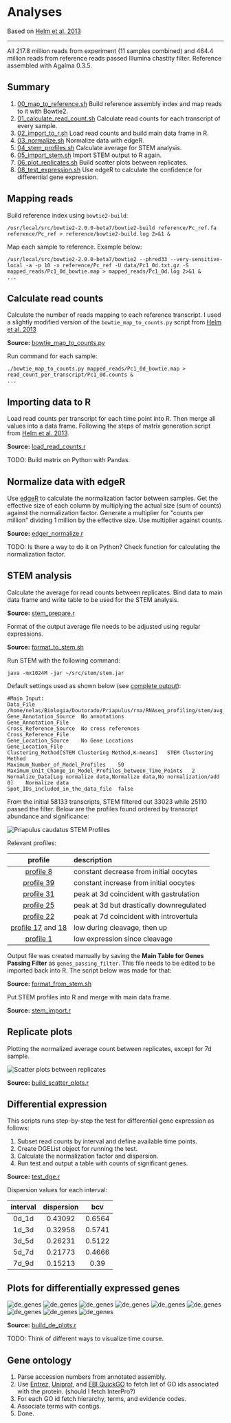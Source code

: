 Analyses
========

Based on [Helm et al. 2013](http://www.biomedcentral.com/1471-2164/14/266)

---

All 217.8 million reads from experiment (11 samples combined) and 464.4 million
reads from reference reads passed Illumina chastity filter. Reference assembled
with Agalma 0.3.5.


Summary
-------

1. [00_map_to_reference.sh](00_map_to_ref.sh) Build reference assembly index
and map reads to it with Bowtie2.
2. [01_calculate_read_count.sh](01_calculate_read_count.sh) Calculate read
counts for each transcript of every sample.
3. [02_import_to_r.sh](02_import_to_r.sh) Load read counts and build main data
frame in R.
4. [03_normalize.sh](03_normalize.sh) Normalize data with edgeR.
5. [04_stem_profiles.sh](04_stem_profiles.sh) Calculate average for STEM
analysis.
6. [05_import_stem.sh](05_import_stem.sh) Import STEM output to R again.
7. [06_plot_replicates.sh](06_plot_replicates.sh) Build scatter plots between
replicates.
8. [08_test_expression.sh](07_test_expression.sh) Use edgeR to calculate the
confidence for differential gene expression.

Mapping reads
-------------

Build reference index using `bowtie2-build`:

    /usr/local/src/bowtie2-2.0.0-beta7/bowtie2-build reference/Pc_ref.fa reference/Pc_ref > reference/bowtie2-build.log 2>&1 &

Map each sample to reference. Example below:

    /usr/local/src/bowtie2-2.0.0-beta7/bowtie2 --phred33 --very-sensitive-local -a -p 10 -x reference/Pc_ref -U data/Pc1_0d.txt.gz -S mapped_reads/Pc1_0d_bowtie.map > mapped_reads/Pc1_0d.log 2>&1 &
    ...

Calculate read counts
---------------------

Calculate the number of reads mapping to each reference transcript. I used a
slightly modified version of the `bowtie_map_to_counts.py` script from [Helm et
al. 2013][Helm2013_bowtie]

**Source:** [bowtie_map_to_counts.py](bowtie_map_to_counts.py)

Run command for each sample:

    ./bowtie_map_to_counts.py mapped_reads/Pc1_0d_bowtie.map > read_count_per_transcript/Pc1_0d.counts &
    ...

[Helm2013_bowtie]: http://www.biomedcentral.com/content/supplementary/1471-2164-14-266-s8.py

Importing data to R
-------------------

Load read counts per transcript for each time point into R. Then merge all
values into a data frame. Following the steps of matrix generation script from [Helm et al.
2013][Helm2013_load].

**Source:** [load_read_counts.r](load_read_counts.r)

[Helm2013_load]: http://www.biomedcentral.com/content/supplementary/1471-2164-14-266-s9.r

TODO: Build matrix on Python with Pandas.

Normalize data with edgeR
-------------------------

Use [edgeR][edgeR_url] to calculate the normalization factor between samples.
Get the effective size of each column by multiplying the actual size (sum of
counts) against the normalization factor. Generate a multiplier for "counts per
million" dividing 1 million by the effective size. Use multiplier against counts.

**Source:** [edger_normalize.r](edger_normalize.r)

[edgeR_url]: http://www.bioconductor.org/packages/release/bioc/html/edgeR.html

TODO: Is there a way to do it on Python? Check function for calculating the
normalization factor.

STEM analysis
-------------

Calculate the average for read counts between replicates. Bind data to main
data frame and write table to be used for the STEM analysis.

**Source:** [stem_prepare.r](stem_prepare.r)

Format of the output average file needs to be adjusted using regular expressions.

**Source:** [format_to_stem.sh](format_to_stem.sh)

Run STEM with the following command:

    java -mx1024M -jar ~/src/stem/stem.jar

Default settings used as shown below (see [complete output](stem/stem_output)):

    #Main Input:
    Data_File   /home/nelas/Biologia/Doutorado/Priapulus/rna/RNAseq_profiling/stem/avg_stem_input
    Gene_Annotation_Source  No annotations
    Gene_Annotation_File
    Cross_Reference_Source  No cross references
    Cross_Reference_File
    Gene_Location_Source    No Gene Locations
    Gene_Location_File
    Clustering_Method[STEM Clustering Method,K-means]   STEM Clustering Method
    Maximum_Number_of_Model_Profiles    50
    Maximum_Unit_Change_in_Model_Profiles_between_Time_Points   2
    Normalize_Data[Log normalize data,Normalize data,No normalization/add 0]    Normalize data
    Spot_IDs_included_in_the_data_file  false

From the initial 58133 transcripts, STEM filtered out 33023 while 25110 passed
the filter. Below are the profiles found ordered by transcript abundance and
significance:

![Priapulus caudatus STEM Profiles](stem/Pcau_stem.png)

Relevant profiles:

| profile                                        | description                               |
| :------:                                       | :----------                               |
| [profile 8][profile_8]                         | constant decrease from initial oocytes    |
| [profile 39][profile_39]                       | constant increase from initial oocytes    |
| [profile 31][profile_31]                       | peak at 3d coincident with gastrulation   |
| [profile 25][profile_25]                       | peak at 3d but drastically downregulated  |
| [profile 22][profile_22]                       | peak at 7d coincident with introvertula   |
| [profile 17][profile_17] and [18][profile_18]  | low during cleavage, then up              |
| [profile 1][profile_1]                         | low expression since cleavage             |

[profile_8]: stem/profile_8
[profile_39]: stem/profile_39
[profile_31]: stem/profile_31
[profile_25]: stem/profile_25
[profile_22]: stem/profile_22
[profile_17]: stem/profile_17
[profile_18]: stem/profile_18
[profile_1]: stem/profile_1

Output file was created manually by saving the **Main Table for Genes Passing
Filter** as `genes_passing_filter`. This file needs to be edited to be imported
back into R. The script below was made for that:

**Source:** [format_from_stem.sh](format_from_stem.sh)

Put STEM profiles into R and merge with main data frame.

**Source:** [stem_import.r](stem_import.r)

Replicate plots
---------------

Plotting the normalized average count between replicates, except for 7d sample.

![Scatter plots between replicates](plots/rep_plots.png)

**Source:** [build_scatter_plots.r](build_scatter_plots.r)

Differential expression
-----------------------

This scripts runs step-by-step the test for differential gene expression as follows:

1. Subset read counts by interval and define available time points.
2. Create DGEList object for running the test.
3. Calculate the normalization factor and dispersion.
4. Run test and output a table with counts of significant genes.

**Source:** [test_dge.r](test_dge.r)

Dispersion values for each interval:

| interval | dispersion | bcv
| :------: | :--------: | :-:
| 0d_1d    | 0.43092    | 0.6564
| 1d_3d    | 0.32958    | 0.5741
| 3d_5d    | 0.26231    | 0.5122
| 5d_7d    | 0.21773    | 0.4666
| 7d_9d    | 0.15213    | 0.39

Plots for differentially expressed genes
----------------------------------------

![de_genes](plots/de_genes.png)
![de_genes](plots/de_genes_stem_8.png)
![de_genes](plots/de_genes_stem_39.png)
![de_genes](plots/de_genes_stem_22.png)
![de_genes](plots/de_genes_stem_31.png)
![de_genes](plots/de_genes_stem_17.png)
![de_genes](plots/de_genes_stem_18.png)
![de_genes](plots/de_genes_stem_1.png)
![de_genes](plots/de_genes_stem_25.png)

**Source:** [build_de_plots.r](build_de_plots.r)

TODO: Think of different ways to visualize time course.

Gene ontology
-------------

1. Parse accession numbers from annotated assembly.
2. Use [Entrez](http://www.ncbi.nlm.nih.gov/sites/gquery), [Uniprot](http://www.uniprot.org/), and [EBI
QuickGO](http://www.ebi.ac.uk/QuickGO/) to fetch list of GO ids associated with
the protein. (should I fetch InterPro?)
3. For each GO id fetch hierarchy, terms, and evidence codes.
4. Associate terms with contigs.
5. Done.
